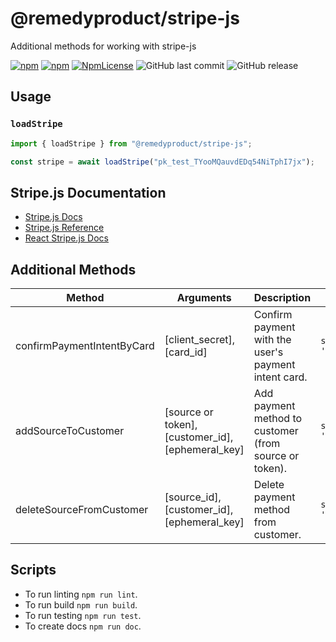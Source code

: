 # @remedyproduct/stripe-js

Additional methods for working with stripe-js

[![npm](https://img.shields.io/npm/v/@remedyproduct/stripe-js.svg)](https://www.npmjs.com/package/@remedyproduct/stripe-js)
[![npm](https://img.shields.io/npm/dy/@remedyproduct/stripe-js.svg)](https://www.npmjs.com/package/@remedyproduct/stripe-js)
[![NpmLicense](https://img.shields.io/npm/l/@remedyproduct/stripe-js.svg)](https://www.npmjs.com/package/@remedyproduct/stripe-js)
![GitHub last commit](https://img.shields.io/github/last-commit/remedyproduct/stripe-js.svg)
![GitHub release](https://img.shields.io/github/release/remedyproduct/stripe-js.svg)

## Usage

### `loadStripe`

```js
import { loadStripe } from "@remedyproduct/stripe-js";

const stripe = await loadStripe("pk_test_TYooMQauvdEDq54NiTphI7jx");
```

## Stripe.js Documentation

- [Stripe.js Docs](https://stripe.com/docs/stripe-js)
- [Stripe.js Reference](https://stripe.com/docs/js)
- [React Stripe.js Docs](https://stripe.com/docs/stripe-js/react)

## Additional Methods

| Method                     | Arguments                                         | Description                                            | Example                                                                                                                                                                                |
| -------------------------- | ------------------------------------------------- | ------------------------------------------------------ | -------------------------------------------------------------------------------------------------------------------------------------------------------------------------------------- |
| confirmPaymentIntentByCard | [client_secret], [card_id]                        | Confirm payment with the user's payment intent card.   | `stripe.confirmPaymentIntentByCard('pi_3Jrk80HdlMaZle3e1tGtSxiH_secret_mWdWNlqJfkYEoYOml1GqRPyPm', 'card_1JrMi8HdlMaZle3eSPPOvapJ')`                                                   |
| addSourceToCustomer        | [source or token], [customer_id], [ephemeral_key] | Add payment method to customer (from source or token). | `stripe.addSourceToCustomer('tok_visa', 'cus_KO9SkBdMeHoMXR', 'ek_test_YWNjdF8xSFhSd0xIZGxNYVpsZTNlLENrVUxKWWNjZExxSDJDb1VKa1YwaXU5VDZVcmVmQXQ_00drAg7pBQ')`                           |
| deleteSourceFromCustomer   | [source_id], [customer_id], [ephemeral_key]       | Delete payment method from customer.                   | `stripe.deleteSourceFromCustomer('card_1JroRSHdlMaZle3e4EIGOZuv', 'cus_KO9SkBdMeHoMXR', 'ek_test_YWNjdF8xSFhSd0xIZGxNYVpsZTNlLENrVUxKWWNjZExxSDJDb1VKa1YwaXU5VDZVcmVmQXQ_00drAg7pBQ')` |

## Scripts

- To run linting `npm run lint`.
- To run build `npm run build`.
- To run testing `npm run test`.
- To create docs `npm run doc`.

